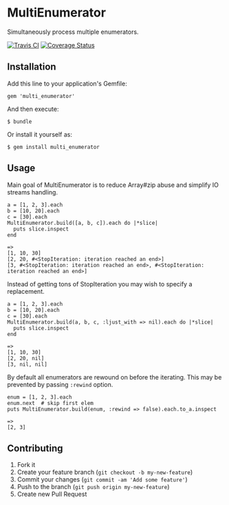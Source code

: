 # MultiEnumerator

Simultaneously process multiple enumerators.

[![Travis CI](https://secure.travis-ci.org/AlexanderPavlenko/multi_enumerator.png)](https://travis-ci.org/AlexanderPavlenko/multi_enumerator)
[![Coverage Status](https://coveralls.io/repos/AlexanderPavlenko/multi_enumerator/badge.png?branch=master)](https://coveralls.io/r/AlexanderPavlenko/multi_enumerator)

## Installation

Add this line to your application's Gemfile:

    gem 'multi_enumerator'

And then execute:

    $ bundle

Or install it yourself as:

    $ gem install multi_enumerator

## Usage

Main goal of MultiEnumerator is to reduce Array#zip abuse and simplify IO streams handling.

    a = [1, 2, 3].each
    b = [10, 20].each
    c = [30].each
    MultiEnumerator.build([a, b, c]).each do |*slice|
      puts slice.inspect
    end

    =>
    [1, 10, 30]
    [2, 20, #<StopIteration: iteration reached an end>]
    [3, #<StopIteration: iteration reached an end>, #<StopIteration: iteration reached an end>]

Instead of getting tons of StopIteration you may wish to specify a replacement.

    a = [1, 2, 3].each
    b = [10, 20].each
    c = [30].each
    MultiEnumerator.build(a, b, c, :ljust_with => nil).each do |*slice|
      puts slice.inspect
    end

    =>
    [1, 10, 30]
    [2, 20, nil]
    [3, nil, nil]

By default all enumerators are rewound on before the iterating.
This may be prevented by passing ```:rewind``` option.

    enum = [1, 2, 3].each
    enum.next  # skip first elem
    puts MultiEnumerator.build(enum, :rewind => false).each.to_a.inspect

    =>
    [2, 3]

## Contributing

1. Fork it
2. Create your feature branch (`git checkout -b my-new-feature`)
3. Commit your changes (`git commit -am 'Add some feature'`)
4. Push to the branch (`git push origin my-new-feature`)
5. Create new Pull Request
